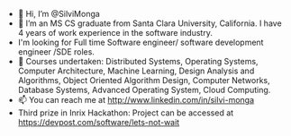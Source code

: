 - 👋 Hi, I’m @SilviMonga
- 👀 I’m an MS CS graduate from Santa Clara University, California. I have 4 years of work experience in the software industry.
- I'm looking for Full time Software engineer/ software development engineer /SDE roles.
- 🌱 Courses undertaken: Distributed Systems, Operating Systems, Computer Architecture, Machine Learning, Design Analysis and Algorithms, Object Oriented Algorithm Design, Computer Networks, Database Systems, Advanced Operating System, Cloud Computing. 
- 📫 You can reach me at http://www.linkedin.com/in/silvi-monga
- Third prize in Inrix Hackathon: Project can be accessed at https://devpost.com/software/lets-not-wait

<!---
SilviMonga/SilviMonga is a ✨ special ✨ repository because its `README.md` (this file) appears on your GitHub profile.
You can click the Preview link to take a look at your changes.
--->

